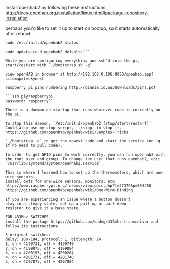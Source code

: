 Install openhab2 by following these instructions: http://docs.openhab.org/installation/linux.html#package-repository-installation

perhaps you'd like to set it up to start on bootup, so it starts automatically after reboot:
```sudo /etc/init.d/openhab2 start
sudo /etc/init.d/openhab2 status

sudo update-rc.d openhab2 defaults```

While you are configuring everything and ssh'd into the pi, start/restart with `./bootstrap.sh -g`

view openHAB in browser at http://192.168.0.106:8080/openhab.app?sitemap=teekynest

raspberry pi pins numbering http://binnie.id.au/Downloads/pins.pdf

```ssh pi@raspberrypi
password: raspberry```

There is a daemon on startup that runs whatever code is currently on the pi.

to stop this daemon, `/etc/init.d/openhab2 [stop/start/restart]`
Could also use my stop script, `./stop` to stop it.
https://github.com/openhab/openhab/wiki/Samples-Tricks

`./bootstrap -g` to get the newest code and start the service (no -g if no need to pull code).

In order to get GPIO pins to work correctly, you can run openhab2 with the root user and group. To change the user that runs openhab2, edit `/usr/lib/systemd/system/openhab2.service`. 

This is where I learned how to set up the thermometers, which are one-wire sensors.
install owfs for one-wire sensors, monitors, etc. http://www.raspberrypi.org/forums/viewtopic.php?t=27379&p=505250
https://github.com/openhab/openhab/wiki/One-Wire-Binding

If you are experiencing an issue where a button doesn't
stay in a steady state, set up a pull-up or pull-down
resistor to give it a base state.

FOR 433Mhz SWITCHES
install the package https://github.com/dadeg/433mhz-transceiver and follow its instructions

5 original switches:
delay: 180-184, protocol: 1, bitlength: 24
1, on = 4199731, off = 4199740
2, on = 4199875, off = 4199884
3, on = 4200195, off = 4200204
4, on = 4201731, off = 4201740
5, on = 4207875, off = 4207884